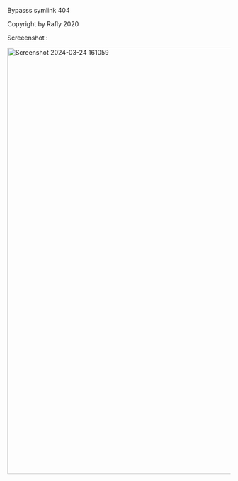 Bypasss symlink 404

Copyright by Rafly 2020

Screeenshot :


<img width="960" alt="Screenshot 2024-03-24 161059" src="https://github.com/Rafly1337/bypasss404/assets/73608587/460b7b0a-deda-4d09-9826-8e29ff6881f4">
